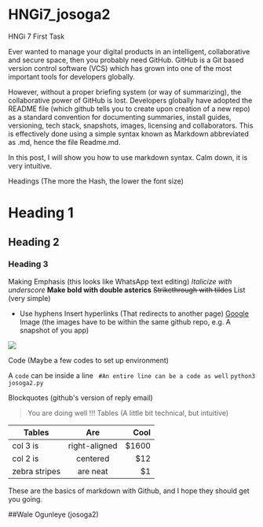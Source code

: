 # HNGi7_josoga2
HNGi 7 First Task


Ever wanted to manage your digital products in an intelligent, collaborative and secure space, then you probably need GitHub. GitHub is a Git based version control software (VCS) which has grown into one of the most important tools for developers globally.

However, without a proper briefing system (or way of summarizing), the collaborative power of GitHub is lost. Developers globally have adopted the README file (which github tells you to create upon creation of a new repo) as a standard convention for documenting summaries, install guides, versioning, tech stack, snapshots, images, licensing and collaborators. This is effectively done using a simple syntax known as Markdown abbreviated as .md, hence the file Readme.md.

In this post, I will show you how to use markdown syntax. Calm down, it is very intuitive. 

Headings (The more the Hash, the lower the font size)
# Heading 1
## Heading 2
### Heading 3
Making Emphasis (this looks like WhatsApp text editing)
_Italicize with underscore_
**Make bold with double asterics**
~~Strikethrough with tildes~~
List (very simple)
- Use hyphens
Insert hyperlinks (That redirects to another page)
[Google](https://www.google.com)
Image (the images have to be within the same github repo, e.g. A snapshot of you app)


![](https://github.com/josoga2/quarIsolate/blob/master/ET0dGfiWkAAp3q8.jpeg)

Code (Maybe a few codes to set up environment)

A `code` can be inside a line
``` #An entire line can be a code as well```
```python3 josoga2.py```

Blockquotes (github's version of reply email)
> You are doing well !!!
Tables (A little bit technical, but intuitive)

| Tables        | Are           | Cool  |
| ------------- |:-------------:| -----:|
| col 3 is      | right-aligned | $1600 |
| col 2 is      | centered      |   $12 |
| zebra stripes | are neat      |    $1 |

These are the basics of markdown with Github, and I hope they should get you going. 

##Wale Ogunleye (josoga2)
